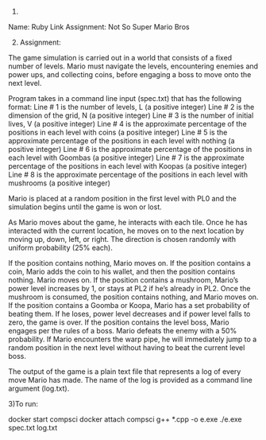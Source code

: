 1)
Name: Ruby Link
Assignment: Not So Super Mario Bros

2) Assignment:
   
The game simulation is carried out in a world that consists of a fixed number of levels. Mario must navigate the levels, encountering enemies and power ups, and collecting coins, before engaging a boss to move onto the next level.

Program takes in a command line input (spec.txt) that has the following format:
Line # 1 is the number of levels, L (a positive integer)
Line # 2 is the dimension of the grid, N (a positive integer)
Line # 3 is the number of initial lives, V (a positive integer)
Line # 4 is the approximate percentage of the positions in each level with coins (a positive integer)
Line # 5 is the approximate percentage of the positions in each level with nothing (a positive integer)
Line # 6 is the approximate percentage of the positions in each level with Goombas (a positive integer)
Line # 7 is the approximate percentage of the positions in each level with Koopas (a positive integer)
Line # 8 is the approximate percentage of the positions in each level with mushrooms (a positive integer)

Mario is placed at a random position in the first level with PL0 and the simulation begins until the game is won or lost.

As Mario moves about the game, he interacts with each tile. Once he has interacted with the current location, he moves on to the next location by moving up, down, left, or right. The direction is chosen randomly with uniform probability (25% each). 

If the position contains nothing, Mario moves on.
If the position contains a coin, Mario adds the coin to his wallet, and then the position contains nothing. Mario moves on.
If the position contains a mushroom, Mario’s power level increases by 1, or stays at PL2 if he’s already in PL2. Once the mushroom is consumed, the position contains nothing, and Mario moves on.
If the position contains a Goomba or Koopa, Mario has a set probability of beating them. If he loses, power level decreases and if power level falls to zero, the game is over.
If the position contains the level boss, Mario engages per the rules of a boss. Mario defeats the enemy with a 50% probability.
If Mario encounters the warp pipe, he will immediately jump to a random position in the next level without having to beat the current level boss.

The output of the game is a plain text file that represents a log of every move Mario has made. The name of the log is provided as a command line argument (log.txt).

3)To run:

docker start compsci
docker attach compsci
g++ *.cpp -o e.exe
./e.exe spec.txt log.txt
